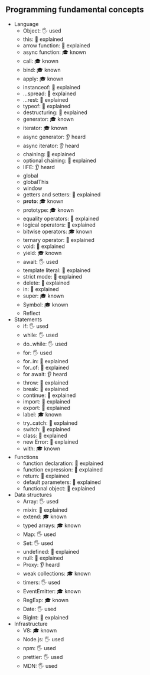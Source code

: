 ## Programming fundamental concepts

- Language
  - Object: 🖐️ used
  - this: 🙋 explained
  - arrow function: 🙋 explained
  - async function: 🎓 known
  - call: 🎓 known
  - bind: 🎓 known
  - apply: 🎓 known
  - instanceof: 🙋 explained
  - ...spread: 🙋 explained
  - ...rest: 🙋 explained
  - typeof: 🙋 explained
  - destructuring: 🙋 explained
  - generator: 🎓 known
  - iterator: 🎓 known
  - async generator: 👂 heard
  - async iterator: 👂 heard
  - chaining: 🙋 explained
  - optional chaining: 🙋 explained
  - IIFE: 👂 heard
  - global
  - globalThis
  - window
  - getters and setters: 🙋 explained
  - __proto__: 🎓 known
  - prototype: 🎓 known
  - equality operators: 🙋 explained
  - logical operators: 🙋 explained
  - bitwise operators: 🎓 known
  - ternary operator: 🙋 explained
  - void: 🙋 explained
  - yield: 🎓 known
  - await: 🖐️ used
  - template literal: 🙋 explained
  - strict mode: 🙋 explained
  - delete: 🙋 explained
  - in: 🙋 explained
  - super: 🎓 known
  - Symbol: 🎓 known
  - Reflect
- Statements
  - if: 🖐️ used
  - while: 🖐️ used
  - do..while: 🖐️ used
  - for: 🖐️ used
  - for..in: 🙋 explained
  - for..of: 🙋 explained
  - for await: 👂 heard
  - throw: 🙋 explained
  - break: 🙋 explained
  - continue: 🙋 explained
  - import: 🙋 explained
  - export: 🙋 explained
  - label: 🎓 known
  - try..catch: 🙋 explained
  - switch: 🙋 explained
  - class: 🙋 explained
  - new Error: 🙋 explained
  - with: 🎓 known
- Functions
  - function declaration: 🙋 explained
  - function expression: 🙋 explained
  - return: 🙋 explained
  - default parameters: 🙋 explained
  - functional object: 🙋 explained
- Data structures
  - Array: 🖐️ used
  - mixin: 🙋 explained
  - extend: 🎓 known
  - typed arrays: 🎓 known
  - Map: 🖐️ used
  - Set: 🖐️ used
  - undefined: 🙋 explained
  - null: 🙋 explained
  - Proxy: 👂 heard
  - weak collections: 🎓 known
  - timers: 🖐️ used
  - EventEmitter: 🎓 known
  - RegExp: 🎓 known
  - Date: 🖐️ used
  - BigInt: 🙋 explained
- Infrastructure
  - V8: 🎓 known
  - Node.js: 🖐️ used
  - npm: 🖐️ used
  - prettier: 🖐️ used
  - MDN: 🖐️ used
